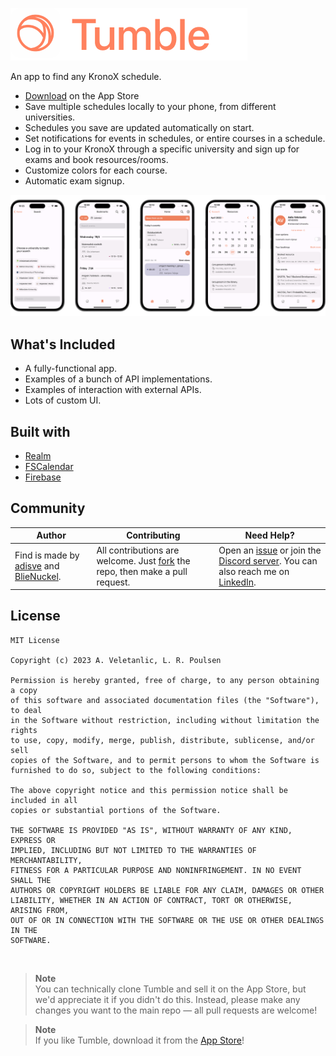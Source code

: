 ![OpenFind](Assets/Header.png)

An app to find any KronoX schedule.

- [Download](https://apps.apple.com/se/app/tumble-for-kronox/id1617642864) on the App Store
- Save multiple schedules locally to your phone, from different universities.
- Schedules you save are updated automatically on start.
- Set notifications for events in schedules, or entire courses in a schedule.
- Log in to your KronoX through a specific university and sign up for exams and book resources/rooms.
- Customize colors for each course.
- Automatic exam signup.

![App preview](Assets/Summary.png)

## What's Included

- A fully-functional app.
- Examples of a bunch of API implementations.
- Examples of interaction with external APIs.
- Lots of custom UI.

## Built with

- [Realm](https://realm.io)
- [FSCalendar](https://github.com/WenchaoD/FSCalendar)
- [Firebase](https://firebase.google.com)

## Community

Author | Contributing | Need Help?
--- | --- | ---
Find is made by [adisve](https://github.com/adisve) and [BlieNuckel](https://github.com/BlieNuckel). | All contributions are welcome. Just [fork](https://github.com/adisve/tumble-ios/fork) the repo, then make a pull request. | Open an [issue](https://github.com/adisve/tumble-ios/issues) or join the [Discord server](https://discord.gg/GQmNzuQs). You can also reach me on [LinkedIn](https://www.linkedin.com/in/adis-veletanlic-2b51b4229/).

## License

```
MIT License

Copyright (c) 2023 A. Veletanlic, L. R. Poulsen

Permission is hereby granted, free of charge, to any person obtaining a copy
of this software and associated documentation files (the "Software"), to deal
in the Software without restriction, including without limitation the rights
to use, copy, modify, merge, publish, distribute, sublicense, and/or sell
copies of the Software, and to permit persons to whom the Software is
furnished to do so, subject to the following conditions:

The above copyright notice and this permission notice shall be included in all
copies or substantial portions of the Software.

THE SOFTWARE IS PROVIDED "AS IS", WITHOUT WARRANTY OF ANY KIND, EXPRESS OR
IMPLIED, INCLUDING BUT NOT LIMITED TO THE WARRANTIES OF MERCHANTABILITY,
FITNESS FOR A PARTICULAR PURPOSE AND NONINFRINGEMENT. IN NO EVENT SHALL THE
AUTHORS OR COPYRIGHT HOLDERS BE LIABLE FOR ANY CLAIM, DAMAGES OR OTHER
LIABILITY, WHETHER IN AN ACTION OF CONTRACT, TORT OR OTHERWISE, ARISING FROM,
OUT OF OR IN CONNECTION WITH THE SOFTWARE OR THE USE OR OTHER DEALINGS IN THE
SOFTWARE.
```

<br>

> **Note**  
> You can technically clone Tumble and sell it on the App Store, but we'd appreciate it if you didn't do this. Instead, please make any changes you want to the main repo — all pull requests are welcome!

> **Note**  
> If you like Tumble, download it from the [App Store](https://apps.apple.com/se/app/tumble-for-kronox/id1617642864)!